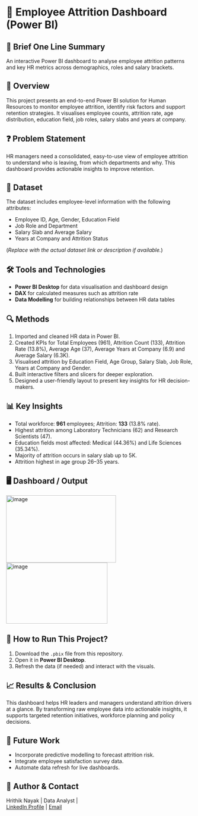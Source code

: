 # 👥 Employee Attrition Dashboard (Power BI)

## 📌 Brief One Line Summary  
An interactive Power BI dashboard to analyse employee attrition patterns and key HR metrics across demographics, roles and salary brackets.

## 📝 Overview  
This project presents an end-to-end Power BI solution for Human Resources to monitor employee attrition, identify risk factors and support retention strategies. It visualises employee counts, attrition rate, age distribution, education field, job roles, salary slabs and years at company.

## ❓ Problem Statement  
HR managers need a consolidated, easy-to-use view of employee attrition to understand who is leaving, from which departments and why. This dashboard provides actionable insights to improve retention.

## 📂 Dataset  
The dataset includes employee-level information with the following attributes:
- Employee ID, Age, Gender, Education Field  
- Job Role and Department  
- Salary Slab and Average Salary  
- Years at Company and Attrition Status  

(*Replace with the actual dataset link or description if available.*)

## 🛠️ Tools and Technologies  
- **Power BI Desktop** for data visualisation and dashboard design  
- **DAX** for calculated measures such as attrition rate  
- **Data Modelling** for building relationships between HR data tables  

## 🔍 Methods  
1. Imported and cleaned HR data in Power BI.  
2. Created KPIs for Total Employees (961), Attrition Count (133), Attrition Rate (13.8%), Average Age (37), Average Years at Company (6.9) and Average Salary (6.3K).  
3. Visualised attrition by Education Field, Age Group, Salary Slab, Job Role, Years at Company and Gender.  
4. Built interactive filters and slicers for deeper exploration.  
5. Designed a user-friendly layout to present key insights for HR decision-makers.

## 📊 Key Insights  
- Total workforce: **961** employees; Attrition: **133** (13.8% rate).  
- Highest attrition among Laboratory Technicians (62) and Research Scientists (47).  
- Education fields most affected: Medical (44.36%) and Life Sciences (35.34%).  
- Majority of attrition occurs in salary slab up to 5K.  
- Attrition highest in age group 26–35 years.  

## 🖥️ Dashboard / Output  
<img width="296" height="181" alt="image" src="https://github.com/user-attachments/assets/10fdbb43-83c7-4bdf-bbba-6d8100e16cc4" />
<img width="273" height="164" alt="image" src="https://github.com/user-attachments/assets/77e3c767-f6cd-427d-8bea-22857236701a" />




## 🚀 How to Run This Project?  
1. Download the `.pbix` file from this repository.  
2. Open it in **Power BI Desktop**.  
3. Refresh the data (if needed) and interact with the visuals.

## 📈 Results & Conclusion  
This dashboard helps HR leaders and managers understand attrition drivers at a glance. By transforming raw employee data into actionable insights, it supports targeted retention initiatives, workforce planning and policy decisions.

## 🔮 Future Work  
- Incorporate predictive modelling to forecast attrition risk.  
- Integrate employee satisfaction survey data.  
- Automate data refresh for live dashboards.

## 👤 Author & Contact  
Hrithik Nayak | 
Data Analyst |  
[LinkedIn Profile](https://www.linkedin.com/in/hrithik-nayak-a370942aa/)  |
[Email](hrithiknayak777@gmail.com)  

